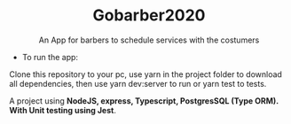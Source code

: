 <h1 align="center"> Gobarber2020 </h1>

<p align="center"> An App for barbers to schedule services with the costumers </p>

- To run the app:

Clone this repository to your pc, use yarn in the project folder to download all dependencies, then use yarn dev:server to run or yarn test to tests.

A project using **NodeJS, express, Typescript, PostgresSQL (Type ORM). With Unit testing using Jest**.
